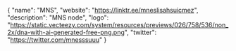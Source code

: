{
  "name": "MNS",
  "website": "https://linktr.ee/mneslisahsuicmez",
  "description": "MNS node",
  "logo": "https://static.vecteezy.com/system/resources/previews/026/758/536/non_2x/dna-with-ai-generated-free-png.png",
  "twitter": "https://twitter.com/mnesssuuu"
}
